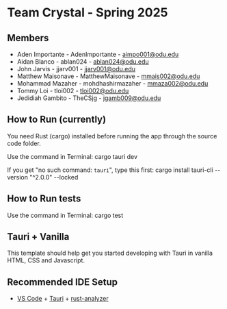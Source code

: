 # Team Crystal - Spring 2025

## Members

- Aden Importante - AdenImportante - aimpo001@odu.edu
- Aidan Blanco - ablan024 - ablan024@odu.edu
- John Jarvis - jjarv001 - jjarv001@odu.edu
- Matthew Maisonave - MatthewMaisonave - mmais002@odu.edu
- Mohammad Mazaher - mohdhashirmazaher -  mmaza002@odu.edu
- Tommy Loi - tloi002 - tloi002@odu.edu
- Jedidiah Gambito - TheCSjg - jgamb009@odu.edu

## How to Run (currently)
You need Rust (cargo) installed before running the app through the source code folder.

Use the command in Terminal:
cargo tauri dev

If you get "no such command: `tauri`", type this first:
cargo install tauri-cli --version "^2.0.0" --locked

## How to Run tests
Use the command in Terminal:
cargo test

## Tauri + Vanilla

This template should help get you started developing with Tauri in vanilla HTML, CSS and Javascript.

## Recommended IDE Setup

- [VS Code](https://code.visualstudio.com/) + [Tauri](https://marketplace.visualstudio.com/items?itemName=tauri-apps.tauri-vscode) + [rust-analyzer](https://marketplace.visualstudio.com/items?itemName=rust-lang.rust-analyzer)
